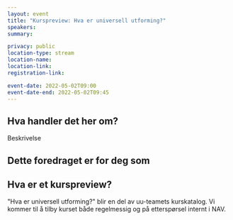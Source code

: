 ```yaml
---
layout: event
title: "Kurspreview: Hva er universell utforming?"
speakers: 
summary:

privacy: public
location-type: stream
location-name:
location-link:
registration-link:

event-date: 2022-05-02T09:00
event-date-end: 2022-05-02T09:45
---
```

## Hva handler det her om?
Beskrivelse

## Dette foredraget er for deg som


## Hva er et kurspreview?
"Hva er universell utforming?" blir en del av uu-teamets kurskatalog.  Vi kommer til å tilby kurset både regelmessig og på etterspørsel internt i NAV.  
